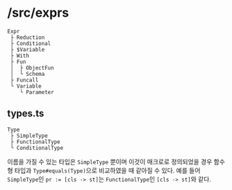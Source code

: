 # /src/exprs

```
Expr
 ├ Reduction
 ├ Conditional
 ├ $Variable
 ├ With
 ├ Fun
 │  ├ ObjectFun
 │  └ Schema
 ├ Funcall
 └ Variable
    └ Parameter
```

## types.ts

```
Type
 ├ SimpleType
 ├ FunctionalType
 └ ConditionalType
```

이름을 가질 수 있는 타입은 `SimpleType` 뿐이며 이것이 매크로로 정의되었을 경우 함수형 타입과 `Type#equals(Type)`으로 비교하였을 때 같아질 수 있다. 예를 들어 `SimpleType`인 `pr := [cls -> st]`는 `FunctionalType`인 `[cls -> st]`와 같다.

